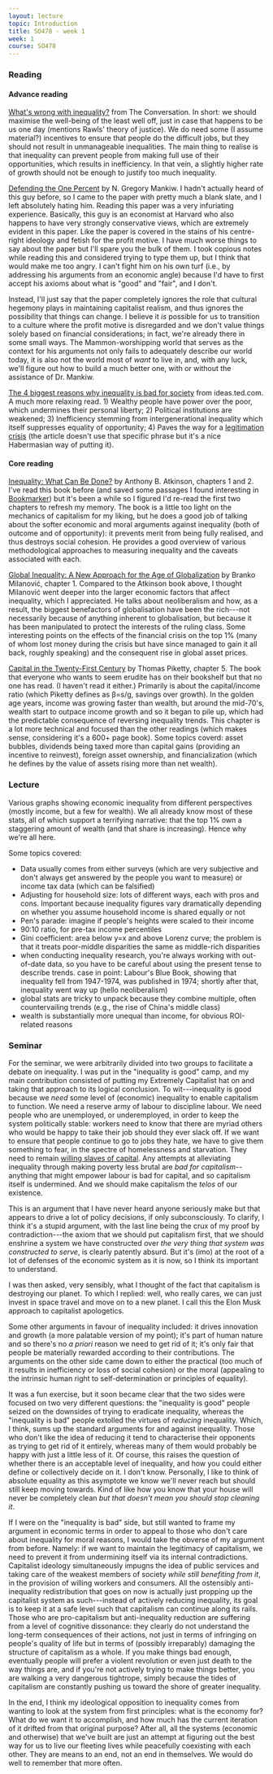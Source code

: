 ```yaml
---
layout: lecture
topic: Introduction
title: SO478 - week 1
week: 1
course: SO478
---
```


### Reading

#### Advance reading

[What's wrong with inequality?](https://theconversation.com/whats-wrong-with-inequality-43252)
from The Conversation. In short: we should maximise the well-being of the
least well off, just in case that happens to be us one day (mentions Rawls'
theory of justice). We do need some (I assume material?) incentives to ensure
that people do the difficult jobs, but they should not result in unmanageable
inequalities.  The main thing to realise is that inequality can prevent people
from making full use of their opportunities, which results in inefficiency.
In that vein, a slightly higher rate of growth should not be enough to justify
too much inequality.

[Defending the One Percent](https://scholar.harvard.edu/files/mankiw/files/defending_the_one_percent_1.pdf)
by N. Gregory Mankiw. I hadn't actually heard of this guy before, so I came
to the paper with pretty much a blank slate, and I left absolutely hating him.
Reading this paper was a very infuriating experience. Basically, this guy
is an economist at Harvard who also happens to have very strongly conservative
views, which are extremely evident in this paper. Like the paper is covered in
the stains of his centre-right ideology and fetish for the profit motive. I
have much worse things to say about the paper but I'll spare you the bulk of
them. I took copious notes while reading this and considered trying to type
them up, but I think that would make me too angry. I can't fight him on his
own turf (i.e., by addressing his arguments from an economic angle) because I'd
have to first accept his axioms about what is "good" and "fair", and I don't.

Instead, I'll just say that the paper completely ignores the role that cultural
hegemony plays in maintaining capitalist realism, and thus ignores the
possibility that things can change. I believe it _is_ possible for us to
transition to a culture where the profit motive is disregarded and we don't
value things solely based on financial considerations; in fact, we're already
there in some small ways. The Mammon-worshipping world that serves as the
context for his arguments not only fails to adequately describe our world
today, it is also not the world most of _want_ to live in, and, with any luck,
we'll figure out how to build a much better one, with or without the assistance
of Dr. Mankiw.

[The 4 biggest reasons why inequality is bad for society](https://ideas.ted.com/the-4-biggest-reasons-why-inequality-is-bad-for-society/)
from ideas.ted.com. A much more relaxing read. 1) Wealthy people have power
over the poor, which undermines their personal liberty; 2) Political
institutions are weakened; 3) Inefficiency stemming from intergenerational
inequality which itself suppresses equality of opportunity; 4) Paves the way
for a [legitimation crisis](https://en.wikipedia.org/wiki/Legitimation_crisis)
(the article doesn't use that specific phrase but it's a nice Habermasian way
of putting it).

#### Core reading

[Inequality: What Can Be Done?](https://www.goodreads.com/book/show/23502970-inequality)
by Anthony B. Atkinson, chapters 1 and 2. I've read this book before (and saved
some passages I found interesting in
[Bookmarker](http://bookmarker.dellsystem.me/book/inequality-what-can-be-done))
but it's been a while so I figured I'd re-read the first two chapters to
refresh my memory. The book is a little too light on the mechanics of
capitalism for my liking, but he does a good job of talking about the softer
economic and moral arguments against inequality (both of outcome and of
opportunity): it prevents merit from being fully realised, and thus destroys
social cohesion. He provides a good overview of various methodological
approaches to measuring inequality and the caveats associated with each.

[Global Inequality: A New Approach for the Age of Globalization](https://www.goodreads.com/book/show/27311800-global-inequality)
by Branko Milanović, chapter 1. Compared to the Atkinson book above, I thought
Milanović went deeper into the larger economic factors that affect inequality,
which I appreciated. He talks about neoliberalism and how, as a result, the
biggest benefactors of globalisation have been the rich---not necessarily
because of anything inherent to globalisation, but because it has been
manipulated to protect the interests of the ruling class. Some interesting
points on the effects of the financial crisis on the top 1% (many of whom lost
money during the crisis but have since managed to gain it all back, roughly
speaking) and the consequent rise in global asset prices.

[Capital in the Twenty-First Century](https://www.goodreads.com/book/show/18736925-capital-in-the-twenty-first-century)
by Thomas Piketty, chapter 5. The book that everyone who wants to seem erudite
has on their bookshelf but that no one has read. (I haven't read it either.)
Primarily is about the capital/income ratio (which Piketty defines as β=s/g,
savings over growth). In the golden age years, income was growing faster than
wealth, but around the mid-70's, wealth start to outpace income growth and so
it began to pile up, which had the predictable consequence of reversing
inequality trends. This chapter is a lot more technical and focused than the
other readings (which makes sense, considering it's a 600+ page book). Some
topics coverd: asset bubbles, dividends being taxed more than capital gains
(providing an incentive to reinvest), foreign asset ownership, and
financialization (which he defines by the value of assets rising more than net
wealth).

### Lecture

Various graphs showing economic inequality from different perspectives (mostly
income, but a few for wealth). We all already know most of these stats, all of
which support a terrifying narrative: that the top 1% own a staggering amount
of wealth (and that share is increasing). Hence why we're all here.

Some topics covered:

* Data usually comes from either surveys (which are very subjective and don't
  always get answered by the people you want to measure) or income tax data
  (which can be falsified)
* Adjusting for household size: lots of different ways, each with pros and
  cons. Important because inequality figures vary dramatically depending on
  whether you assume household income is shared equally or not
* Pen's parade: imagine if people's heights were scaled to their income
* 90:10 ratio, for pre-tax income percentiles
* Gini coefficient: area below y=x and above Lorenz curve; the problem is that
  it treats poor-middle disparities the same as middle-rich disparities
* when conducting inequality research, you're always working with out-of-date
  data, so you have to be careful about using the present tense to describe
  trends. case in point: Labour's Blue Book, showing that inequality fell
  from 1947-1974, was published in 1974; shortly after that, inequality went
  way up (hello neoliberalism)
* global stats are tricky to unpack because they combine multiple, often
  countervailing trends (e.g., the rise of China's middle class)
* wealth is substantially more unequal than income, for obvious ROI-related
  reasons

### Seminar

For the seminar, we were arbitrarily divided into two groups to facilitate a
debate on inequality. I was put in the "inequality is good" camp, and my main
contribution consisted of putting my Extremely Capitalist hat on and taking
that approach to its logical conclusion. To wit---inequality is good because we
_need_ some level of (economic) inequality to enable capitalism to function. We
need a reserve army of labour to discipline labour. We need people who are
unemployed, or underemployed, in order to keep the system politically stable:
workers need to know that there are myriad others who would be happy to take
their job should they ever slack off. If we want to ensure that people continue to
go to jobs they hate, we have to give them something to fear, in the spectre of
homelessness and starvation. They need to remain [willing slaves of
capital](https://www.goodreads.com/book/show/18112211-willing-slaves-of-capital).
Any attempts at alleviating inequality through making poverty less brutal are
_bad for capitalism_--anything that might empower labour is bad for capital,
and so capitalism itself is undermined. And we should make capitalism the
_telos_ of our existence.

This is an argument that I have never heard anyone seriously make but that
appears to drive a lot of policy decisions, if only subconsciously. To clarify,
I think it's a stupid argument, with the last line being the crux of my proof
by contradiction---the axiom that we should put capitalism first, that we
should enshrine a system we have constructed over _the very thing that system
was constructed to serve_, is clearly patently absurd. But it's (imo) at the
root of a lot of defenses of the economic system as it is now, so I think its
important to understand.

I was then asked, very sensibly, what I thought of the fact that capitalism is
destroying our planet. To which I replied: well, who really cares, we can just
invest in space travel and move on to a new planet. I call this the Elon Musk
approach to capitalist apologetics.

Some other arguments in favour of inequality included: it drives innovation and
growth (a more palatable version of my point); it's part of human nature and so
there's no _a priori_ reason we need to get rid of it; it's only fair that
people be materially rewarded according to their contributions. The arguments
on the other side came down to either the practical (too much of it results in
inefficiency or loss of social cohesion) or the moral (appealing to the
intrinsic human right to self-determination or principles of equality).

It was a fun exercise, but it soon became clear that the two sides were focused
on two very different questions: the "inequality is good" people seized on the
downsides of trying to eradicate inequality, whereas the "inequality is bad"
people extolled the virtues of _reducing_ inequality. Which, I think, sums up
the standard arguments for and against inequality. Those who don't like the
idea of reducing it tend to characterise their opponents as trying to get rid
of it entirely, whereas many of them would probably be happy with just a little
less of it. Of course, this raises the question of whether there is an
acceptable level of inequality, and how you could either define or collectively
decide on it. I don't know. Personally, I like to think of absolute equality as
this asymptote we know we'll never reach but should still keep moving towards.
Kind of like how you know that your house will never be completely clean _but
that doesn't mean you should stop cleaning it_.

If I were on the "inequality is bad" side, but still wanted to frame my
argument in economic terms in order to appeal to those who don't care about
inequality for moral reasons, I would take the obverse of my argument from
before. Namely: if we want to maintain the legitimacy of capitalism, we need to
prevent it from undermining itself via its internal contradictions. Capitalist
ideology simultaneously impugns the idea of public services and
taking care of the weakest members of society _while still benefiting from it_,
in the provision of willing workers and consumers. All the ostensibly
anti-inequality redistribution that goes on now is actually just propping up
the capitalist system as such---instead of actively reducing inequality, its
goal is to keep it at a safe level such that capitalism can continue along its
rails. Those who are pro-capitalism but anti-inequality reduction are suffering
from a level of cognitive dissonance: they clearly do not understand the
long-term consequences of their actions, not just in terms of infringing on
people's quality of life but in terms of (possibly
irreparably) damaging the structure of capitalism as a whole. If you make
things bad enough, eventually people will prefer a violent revolution or even
just death to the way things are, and if you're not actively trying to make
things better, you are walking a very dangerous tightrope, simply because
the tides of capitalism are constantly pushing us toward the shore of greater
inequality.

In the end, I think my ideological opposition to inequality comes from wanting
to look at the system from first principles: what is the economy for? What do
we want it to accomplish, and how much has the current iteration of it drifted
from that original purpose? After all, all the systems (economic and otherwise)
that we've built are just an attempt at figuring out the best way for us to
live our fleeting lives while peacefully coexisting with each other. They are
means to an end, not an end in themselves. We would do well to remember that
more often.
